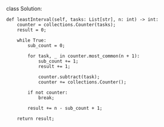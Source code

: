 class Solution:

    def leastInterval(self, tasks: List[str], n: int) -> int:
        counter = collections.Counter(tasks);
        result = 0;
        
        while True:
            sub_count = 0;
            
            for task, _ in counter.most_common(n + 1):
                sub_count += 1;
                result += 1;
                
                counter.subtract(task);
                counter += collections.Counter();
            
            if not counter:
                break;
                
            result += n - sub_count + 1;
        
        return result;
